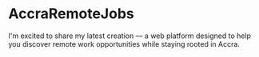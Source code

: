 # AccraRemoteJobs
I'm excited to share my latest creation — a web platform designed to help you discover remote work opportunities while staying rooted in Accra.
